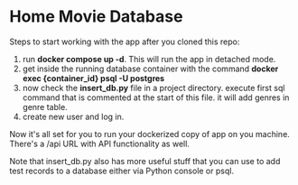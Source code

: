 # Home Movie Database

Steps to start working with the app after you cloned this repo:

1. run **docker compose up -d**. This will run the app in detached mode.
2. get inside the running database container with the command **docker exec {container_id} psql -U postgres**
3. now check the **insert_db.py** file in a project directory. execute first sql command that is commented at the start of this file.
   it will add genres in genre table.
4. create new user and log in.
   
Now it's all set for you to run your dockerized copy of app on you machine. There's a /api URL with API functionality as well.

Note that insert_db.py also has more useful stuff that you can use to add test records to a database either via Python console or psql.
